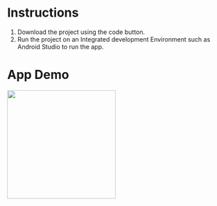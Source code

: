 <h1>Instructions</h1>
    <ol>
        <li>Download the project using the code button.</li>
        <li> Run the project on an Integrated development Environment such as Android Studio to run the app.</li>
    </ol>
    <h1> App Demo</h1>

<img src ="https://user-images.githubusercontent.com/56787472/102846686-42efb480-43d6-11eb-997b-720664efaeac.gif" width="250"/>

